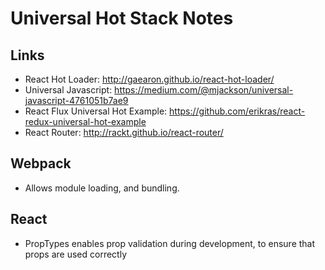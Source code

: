 # Universal Hot Stack Notes

## Links
- React Hot Loader: http://gaearon.github.io/react-hot-loader/
- Universal Javascript: https://medium.com/@mjackson/universal-javascript-4761051b7ae9
- React Flux Universal Hot Example: https://github.com/erikras/react-redux-universal-hot-example
- React Router: http://rackt.github.io/react-router/

## Webpack
- Allows module loading, and bundling.

## React
- PropTypes enables prop validation during development, to ensure that props are used correctly
